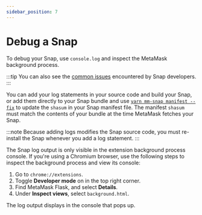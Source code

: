 ```yaml
---
sidebar_position: 7
---
```


# Debug a Snap

To debug your Snap, use `console.log` and inspect the MetaMask background process.

:::tip
You can also see the [common issues](common-issues.md) encountered by Snap developers.
:::

You can add your log statements in your source code and build your Snap, or add them directly
to your Snap bundle and use [`yarn mm-snap manifest --fix`](../../reference/cli/subcommands.md#m-manifest)
to update the `shasum` in your Snap manifest file.
The manifest `shasum` must match the contents of your bundle at the time MetaMask fetches your Snap.

:::note
Because adding logs modifies the Snap source code, you must re-install the Snap whenever you add a
log statement.
:::

The Snap log output is only visible in the extension background process console.
If you're using a Chromium browser, use the following steps to inspect the background process and
view its console:

1. Go to `chrome://extensions`.
2. Toggle **Developer mode** on in the top right corner.
3. Find MetaMask Flask, and select **Details**.
4. Under **Inspect views**, select `background.html`.

The log output displays in the console that pops up.
